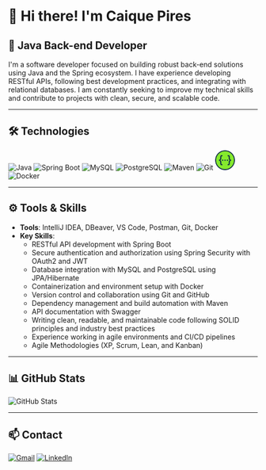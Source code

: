 # 👋 Hi there! I'm Caique Pires

## 💼 Java Back-end Developer

I'm a software developer focused on building robust back-end solutions using Java and the Spring ecosystem. I have experience developing RESTful APIs, following best development practices, and integrating with relational databases. I am constantly seeking to improve my technical skills and contribute to projects with clean, secure, and scalable code.

---

## 🛠️ Technologies

<p align="left"> <img src="https://cdn.jsdelivr.net/gh/devicons/devicon/icons/java/java-original.svg" width="40" height="40" alt="Java"/> <img src="https://cdn.jsdelivr.net/gh/devicons/devicon/icons/spring/spring-original.svg" width="40" height="40" alt="Spring Boot"/> <img src="https://cdn.jsdelivr.net/gh/devicons/devicon/icons/mysql/mysql-original.svg" width="40" height="40" alt="MySQL"/> <img src="https://cdn.jsdelivr.net/gh/devicons/devicon/icons/postgresql/postgresql-original.svg" width="40" height="40" alt="PostgreSQL"/> <img src="https://cdn.jsdelivr.net/gh/devicons/devicon/icons/maven/maven-original.svg" width="40" height="40" alt="Maven"/> <img src="https://cdn.jsdelivr.net/gh/devicons/devicon/icons/git/git-original.svg" width="40" height="40" alt="Git"/> <img src="https://raw.githubusercontent.com/devicons/devicon/master/icons/swagger/swagger-original.svg" width="40" height="40" alt="Swagger"/> <img src="https://cdn.jsdelivr.net/gh/devicons/devicon/icons/docker/docker-original.svg" width="50" height="50" alt="Docker"/> 
</p>

---

## ⚙️ Tools & Skills

- **Tools**: IntelliJ IDEA, DBeaver, VS Code, Postman, Git, Docker  
- **Key Skills**:
  - RESTful API development with Spring Boot
  - Secure authentication and authorization using Spring Security with OAuth2 and JWT
  - Database integration with MySQL and PostgreSQL using JPA/Hibernate
  - Containerization and environment setup with Docker
  - Version control and collaboration using Git and GitHub
  - Dependency management and build automation with Maven
  - API documentation with Swagger
  - Writing clean, readable, and maintainable code following SOLID principles and industry best practices
  - Experience working in agile environments and CI/CD pipelines
  - Agile Methodologies (XP, Scrum, Lean, and Kanban)

---

## 📊 GitHub Stats

![GitHub Stats](https://github-readme-stats.vercel.app/api?username=caiquepirs&show_icons=true&theme=radical)

---

## 📫 Contact

[![Gmail](https://img.shields.io/badge/Email-Gmail-red?style=flat&logo=gmail)](mailto:pirescaiq@gmail.com)
[![LinkedIn](https://img.shields.io/badge/LinkedIn-LinkedIn-blue?style=flat&logo=linkedin)](https://www.linkedin.com/in/caique-pires-8843aa332)


